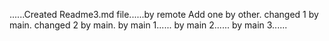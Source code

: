 ......Created Readme3.md file......by remote
Add one by other.
changed 1 by main.
changed 2 by main.
by main 1......
by main 2......
by main 3......
